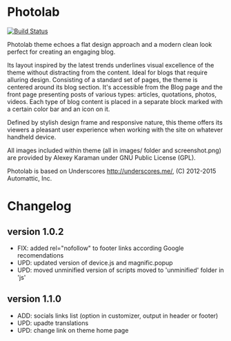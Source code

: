 Photolab
===
[![Build Status](https://travis-ci.org/gcofficial/basetheme.svg?branch=master)](https://travis-ci.org/gcofficial/basetheme)

Photolab theme echoes a flat design approach and a modern clean look perfect for creating an engaging blog.

Its layout inspired by the latest trends underlines visual excellence of the theme without distracting from the content. Ideal for blogs that require alluring design. Consisting of a standard set of pages, the theme is centered around its blog section. It's accessible from the Blog page and the front page presenting posts of various types: articles, quotations, photos, videos. Each type of blog content is placed in a separate block marked with a certain color bar and an icon on it.

Defined by stylish design frame and responsive nature, this theme offers its viewers a pleasant user experience when working with the site on whatever handheld device.

All images included within theme (all in images/ folder and screenshot.png) are provided by Alexey Karaman under GNU Public License (GPL).

Photolab is based on Underscores http://underscores.me/, (C) 2012-2015 Automattic, Inc.

Changelog
===

version 1.0.2
-------------
- FIX: added rel="nofollow" to footer links according Google recomendations
- UPD: updated version of device.js and magnific.popup
- UPD: moved unminified version of scripts moved to 'unminified' folder in 'js'

version 1.1.0
-------------
- ADD: socials links list (option in customizer, output in header or footer)
- UPD: upadte translations
- UPD: change link on theme home page